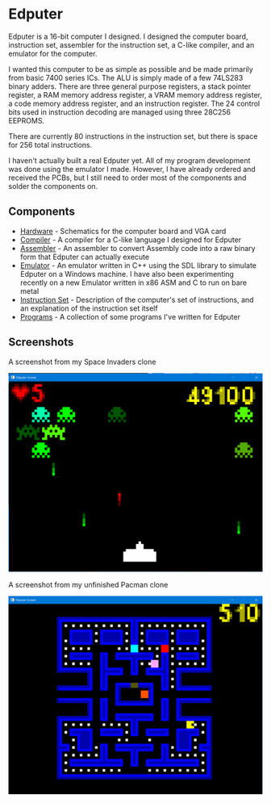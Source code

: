 # Edputer

Edputer is a 16-bit computer I designed. I designed the computer board, instruction set, assembler for the instruction set, a C-like compiler, and an emulator for the computer.

I wanted this computer to be as simple as possible and be made primarily from basic 7400 series ICs. The ALU is simply made of a few 74LS283 binary adders. There are three general purpose registers, a stack pointer register, a RAM memory address register, a VRAM memory address register, a code memory address register, and an instruction register. The 24 control bits used in instruction decoding are managed using three 28C256 EEPROMS. 

There are currently 80 instructions in the instruction set, but there is space for 256 total instructions. 

I haven't actually built a real Edputer yet. All of my program development was done using the emulator I made. However, I have already ordered and received the PCBs, but I still need to order most of the components and solder the components on.

## Components

- [Hardware](Hardware/) - Schematics for the computer board and VGA card
- [Compiler](Compiler/) - A compiler for a C-like language I designed for Edputer
- [Assembler](Assembler/) - An assembler to convert Assembly code into a raw binary form that Edputer can actually execute
- [Emulator](Emulator/) - An emulator written in C++ using the SDL library to simulate Edputer on a Windows machine. I have also been experimenting recently on a new Emulator written in x86 ASM and C to run on bare metal
- [Instruction Set](Instruction%20Set/) - Description of the computer's set of instructions, and an explanation of the instruction set itself
- [Programs](Programs/) - A collection of some programs I've written for Edputer

## Screenshots

A screenshot from my Space Invaders clone

![Space Invaders](Programs/Space%20Invaders/Space%20Invaders.PNG?raw=true "Space invaders")

A screenshot from my unfinished Pacman clone

![Pacman](Programs/Pacman/Pacman.PNG?raw=true "Pacman")
